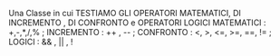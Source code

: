 Una Classe in cui TESTIAMO GLI OPERATORI MATEMATICI, DI INCREMENTO , DI CONFRONTO e OPERATORI LOGICI
MATEMATICI : +,-,\*,/,% ;
INCREMENTO : ++ , -- ;
CONFRONTO : <, >, <=, >=, ==, != ;
LOGICI : && , || , !
